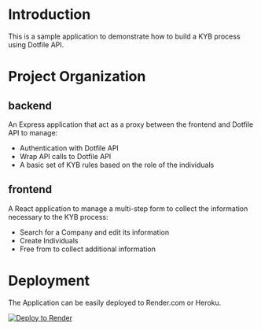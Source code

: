 # Introduction

This is a sample application to demonstrate how to build a KYB process using Dotfile API.

# Project Organization

## backend

An Express application that act as a proxy between the frontend and Dotfile API to manage:

- Authentication with Dotfile API
- Wrap API calls to Dotfile API
- A basic set of KYB rules based on the role of the individuals

## frontend

A React application to manage a multi-step form to collect the information necessary to the KYB process:

- Search for a Company and edit its information
- Create Individuals
- Free from to collect additional information

# Deployment

The Application can be easily deployed to Render.com or Heroku.

[![Deploy to Render](https://render.com/images/deploy-to-render-button.svg)](https://render.com/deploy?repo=https://github.com/DotfileTech/flow-boilerplate)

